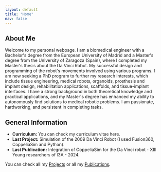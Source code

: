 ```yaml
---
layout: default
title: "Home"
nav: false
---
```


<div class="home-section about-me2">
  <h2>About Me</h2>
  <p>Welcome to my personal webpage. I am a biomedical engineer with a Bachelor's degree from the European University of Madrid and a Master's degree from the University of Zaragoza (Spain), where I completed my Master's thesis about the Da Vinci Robot. My successful design and programming of the robot's movements involved using various programs. I am now seeking a PhD program to further my research interests, which include tissue engineering, medical robots, organoids, prosthesis and implant design, rehabilitation applications, scaffolds, and tissue-implant interfaces. I have a strong background in both theoretical knowledge and practical applications, and my Master's degree has enhanced my ability to autonomously find solutions to medical robotic problems. I am passionate, hardworking, and persistent in completing tasks.</p>
</div>

<div class="home-section">
  <div class="right-columns">
    <div class="projects-column">
      <h2>General Information</h2>
      <ul>
        <li><strong>Curriculum:</strong> You can check my curriculum vitae here.</li>
        <li><strong>Last Project:</strong> Simulation of the 2009 Da Vinci Robot (I used Fusion360, CoppeliaSim and Python).</li>
        <li><strong>Last Publication:</strong> Integration of CoppeliaSim for the Da Vinci robot - XIII Young researchers of I3A - 2024.</li>
      </ul>
      <p>You can check all my <a href="https://javiersainzvillalba.github.io/projects/">Projects</a> or all my <a href="https://javiersainzvillalba.github.io/projects/">Publications</a>.</p>
    </div>
  </div>
</div>
